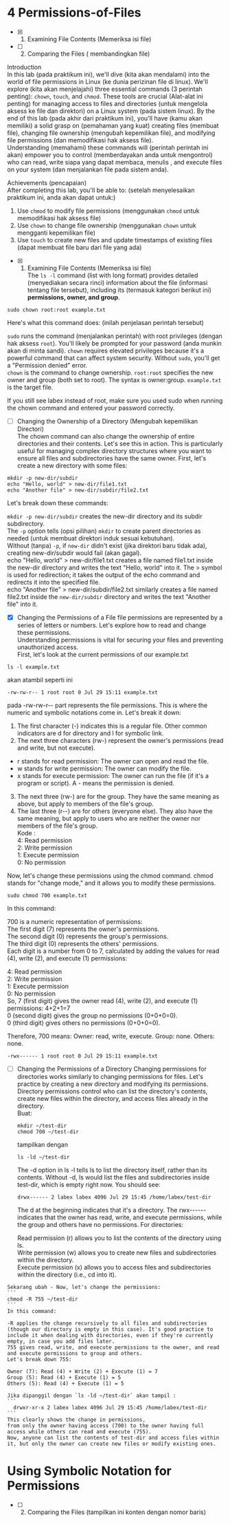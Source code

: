 # 4 Permissions-of-Files
- [x] 1. Examining File Contents  (Memeriksa isi file)
- [ ] 2. Comparing the Files ( membandingkan file)


      
Introduction  
In this lab (pada praktikum ini), we'll dive (kita akan mendalami) into the world of file permissions in Linux (ke dunia perizinan file di linux). We'll explore (kita akan menjelajahi) three essential commands (3 perintah penting): `chown`, `touch`, and `chmod`. These tools are crucial (Alat-alat ini penting) for managing access to files and directories (untuk mengelola aksess ke file dan direktori) on a Linux system (pada sistem linux). By the end of this lab (pada akhir dari praktikum ini), you'll have (kamu akan memiliki) a solid grasp on (pemahaman yang kuat) creating files (membuat file), changing file ownership (mengubah kepemilikan file), and modifying file permissions (dan memodifikasi hak aksess file).  
Understanding (memahami) these commands will (perintah perintah ini akan) empower you to control (memberdayakan anda untuk mengontrol) who can read, write siapa yang dapat membaca, menulis , and execute files on your system (dan menjalankan file pada sistem anda).

Achievements (pencapaian)  
After completing this lab, you'll be able to:  (setelah menyelesaikan praktikum ini, anda akan dapat untuk:)  

1. Use `chmod` to modify file permissions  (menggunakan `chmod` untuk memodifikasi hak aksess file)  
2. Use `chown` to change file ownership (menggunakan `chown` untuk mengganti kepemilikan file)  
3. Use `touch` to create new files and update timestamps of existing files (dapat membuat file baru dari file yang ada)  


- [x] 1. Examining File Contents  (Memeriksa isi file)  
The `ls -l` command (list with long format) provides detailed (menyediakan secara rinci) information about the file (informasi tentang file tersebut), including its (termasuk kategori berikut ini) __permissions, owner, and group__.

```
sudo chown root:root example.txt
```
Here's what this command does: (inilah penjelasan perintah tersebut)

`sudo` runs the command (menjalankan perintah) with root privileges (dengan hak aksess `root`). You'll likely be prompted for your password (anda munkin akan di minta sandi). 
`chown` requires elevated privileges because it's a powerful command that can affect system security. Without `sudo`, you'll get a "Permission denied" error.  
`chown` is the command to change ownership.
`root:root` specifies the new owner and group (both set to root). The syntax is owner:group.
`example.txt` is the target file.


If you still see labex instead of root, make sure you used sudo when running the chown command and entered your password correctly.  

  - [ ] Changing the Ownership of a Directory (Mengubah kepemilikan Directori)  
    The chown command can also change the ownership of entire directories and their contents.
Let's see this in action. This is particularly useful for managing complex directory structures where you want to ensure all files and subdirectories have the same owner.
First, let's create a new directory with some files:
```
mkdir -p new-dir/subdir
echo "Hello, world" > new-dir/file1.txt
echo "Another file" > new-dir/subdir/file2.txt
```
  Let's break down these commands:

`mkdir -p new-dir/subdir` creates the new-dir directory and its subdir subdirectory.  
The `-p` option tells (opsi pilihan) `mkdir` to create parent directories as needed (untuk membuat direktori induk sesuai kebutuhan).  
Without (tanpa) `-p`, if `new-dir` didn't exist (jika direktori baru tidak ada), creating new-dir/subdir would fail (akan gagal).  
echo "Hello, world" > new-dir/file1.txt creates a file named file1.txt inside the new-dir directory and writes the text "Hello, world" into it. The > symbol is used for redirection; it takes the output of the echo command and redirects it into the specified file.  
echo "Another file" > new-dir/subdir/file2.txt similarly creates a file named file2.txt inside the `new-dir/subdir` directory and writes the text "Another file" into it.
  
  - [x] Changing the Permissions of a File
        file permissions are represented by a series of letters or numbers. Let's explore how to read and change these permissions.   
  Understanding permissions is vital for securing your files and preventing unauthorized access.  
First, let's look at the current permissions of our example.txt
```  
ls -l example.txt
```  
  akan atambil seperti ini
```  
-rw-rw-r-- 1 root root 0 Jul 29 15:11 example.txt
```
pada -rw-rw-r-- part represents the file permissions. This is where the numeric and symbolic notations come in. Let's break it down:  

1. The first character (-) indicates this is a regular file. Other common indicators are d for directory and l for symbolic link.  
2. The next three characters (rw-) represent the owner's permissions (read and write, but not execute).  
  - r stands for read permission: The owner can open and read the file.  
  - w stands for write permission: The owner can modify the file.  
  - x stands for execute permission: The owner can run the file (if it's a program or script). A - means the permission is denied.  
3. The next three (rw-) are for the group. They have the same meaning as above, but apply to members of the file's group.  
4. The last three (r--) are for others (everyone else). They also have the same meaning, but apply to users who are neither the owner nor members of the file's group.  
 Kode :  
4: Read permission  
2: Write permission   
1: Execute permission    
0: No permission   

  
Now, let's change these permissions using the chmod command. chmod stands for "change mode," and it allows you to modify these permissions.   
```  
sudo chmod 700 example.txt
```  
In this command:  

700 is a numeric representation of permissions:  
The first digit (7) represents the owner's permissions.  
The second digit (0) represents the group's permissions.  
The third digit (0) represents the others' permissions.  
Each digit is a number from 0 to 7, calculated by adding the values for read (4), write (2), and execute (1) permissions:  

4: Read permission  
2: Write permission  
1: Execute permission  
0: No permission  
So, 7 (first digit) gives the owner read (4), write (2), and execute (1) permissions: 4+2+1=7  
0 (second digit) gives the group no permissions (0+0+0=0).  
0 (third digit) gives others no permissions (0+0+0=0).  

Therefore, 700 means: Owner: read, write, execute. Group: none. Others: none.  

```
-rwx------ 1 root root 0 Jul 29 15:11 example.txt
```  
  
  - [ ]   Changing the Permissions of a Directory
          Changing permissions for directories works similarly to changing permissions for files. Let's practice by creating a new directory and modifying its permissions. Directory permissions control who can list the directory's contents, create new files within the directory, and access files already in the directory.  
          Buat:
       ```
      mkdir ~/test-dir
      chmod 700 ~/test-dir
       ```
       tampilkan dengan
      ```
      ls -ld ~/test-dir
      ```
        
       The -d option in ls -l tells ls to list the directory itself, rather than its contents. Without -d, ls would list the files and subdirectories inside test-dir, which is empty right now. You should see:  
      ```
      drwx------ 2 labex labex 4096 Jul 29 15:45 /home/labex/test-dir
      ```  
      The d at the beginning indicates that it's a directory. The rwx------ indicates that the owner has read, write, and execute permissions, while the group and others have no permissions. For directories:

      Read permission (r) allows you to list the contents of the directory using ls.  
      Write permission (w) allows you to create new files and subdirectories within the directory.  
      Execute permission (x) allows you to access files and subdirectories within the directory (i.e., cd into it).  
  
    Sekarang ubah - Now, let's change the permissions:
    ```
    chmod -R 755 ~/test-dir
    ```
    In this command:

    -R applies the change recursively to all files and subdirectories (though our directory is empty in this case). It's good practice to include it when dealing with directories, even if they're currently empty, in case you add files later.
    755 gives read, write, and execute permissions to the owner, and read and execute permissions to group and others.  
    Let's break down 755:  

    Owner (7): Read (4) + Write (2) + Execute (1) = 7  
    Group (5): Read (4) + Execute (1) = 5  
    Others (5): Read (4) + Execute (1) = 5  

    Jika dipanggil dengan `ls -ld ~/test-dir` akan tampil :
    ```
      drwxr-xr-x 2 labex labex 4096 Jul 29 15:45 /home/labex/test-dir
    ```
    This clearly shows the change in permissions,
    from only the owner having access (700) to the owner having full access while others can read and execute (755).  
    Now, anyone can list the contents of test-dir and access files within it, but only the owner can create new files or modify existing ones.  


#   Using Symbolic Notation for Permissions

- [ ] 2. Comparing the Files (tampilkan ini konten dengan nomor baris)  
